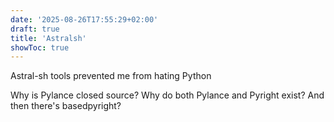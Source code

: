 ```yaml
---
date: '2025-08-26T17:55:29+02:00'
draft: true
title: 'Astralsh'
showToc: true
---
```


Astral-sh tools prevented me from hating Python

Why is Pylance closed source? Why do both Pylance and Pyright exist?
And then there's basedpyright?


